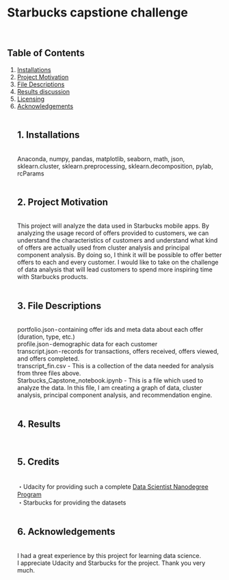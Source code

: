 # Starbucks capstione challenge
<br>
<h2>Table of Contents</h2>
<ol>
  <li>
    <a href="#1">Installations</a>
    <br>
  </li>
  <li>
    <a href="#2">Project Motivation</a>
    <br>
  </li>
  <li>
    <a href="#3">File Descriptions</a>
    <br>
  </li>
  <li>
    <a href="#4">Results discussion</a>
    <br>
  </li>
  <li>
    <a href="#5">Licensing</a>
    <br>
  </li>
  <li>
    <a href="#6">Acknowledgements</a>
    <br>
  </li>
<br>
<h2>1. Installations</h2><br>
Anaconda, numpy, pandas, matplotlib, seaborn, math, json, sklearn.cluster, sklearn.preprocessing, sklearn.decomposition, pylab, rcParams<br>
<br>
<h2>2. Project Motivation</h2><br>
This project will analyze the data used in Starbucks mobile apps. By analyzing the usage record of offers provided to customers, we can understand the characteristics of customers and understand what kind of offers are actually used from cluster analysis and principal component analysis. By doing so, I think it will be possible to offer better offers to each and every customer. I would like to take on the challenge of data analysis that will lead customers to spend more inspiring time with Starbucks products.<br>
<br>
<h2>3. File Descriptions</h2><br>
portfolio.json - containing offer ids and meta data about each offer (duration, type, etc.)<br>
profile.json - demographic data for each customer<br>
transcript.json - records for transactions, offers received, offers viewed, and offers completed. <br>
transcript_fin.csv - This is a collection of the data needed for analysis from three files above.<br>
Starbucks_Capstone_notebook.ipynb - This is a file which used to analyze the data. In this file, I am creating a graph of data, cluster analysis, principal component analysis, and recommendation engine. <br>
<br>
<h2>4. Results</h2><br>
<img src="/unoszte0291/starbucks_capstone_challenge/raw/master/images/top10_user.JPG" alt="" style="max-width:50%;">
<br>
<img src="/unoszte0291/starbucks_capstone_challenge/raw/master/images/top3_offers.JPG" alt="" style="max-width:50%;">
<br>
<h2>5. Credits</h2><br>
・Udacity for providing such a complete <a href=https://www.udacity.com/course/data-scientist-nanodegree--nd025>Data Scientist Nanodegree Program</a><br>
・Starbucks for providing the datasets<br>
<br>
<h2>6. Acknowledgements</h2><br>
I had a great experience by this project for learning data science.<br>
I appreciate Udacity and Starbucks for the project. Thank you very much.<br>

